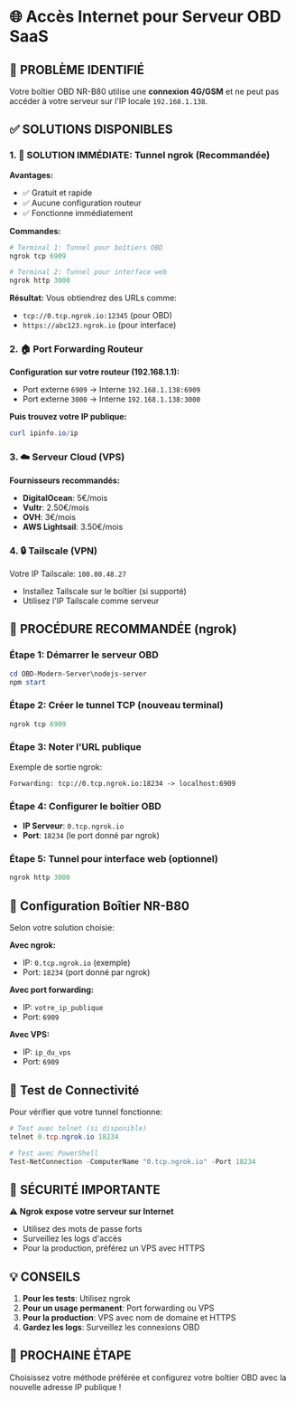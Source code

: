 # 🌐 Accès Internet pour Serveur OBD SaaS

## 🎯 PROBLÈME IDENTIFIÉ

Votre boîtier OBD NR-B80 utilise une **connexion 4G/GSM** et ne peut pas accéder à votre serveur sur l'IP locale `192.168.1.138`.

## ✅ SOLUTIONS DISPONIBLES

### 1. 🚀 SOLUTION IMMÉDIATE: Tunnel ngrok (Recommandée)

**Avantages:**
- ✅ Gratuit et rapide
- ✅ Aucune configuration routeur
- ✅ Fonctionne immédiatement

**Commandes:**
```powershell
# Terminal 1: Tunnel pour boîtiers OBD
ngrok tcp 6909

# Terminal 2: Tunnel pour interface web  
ngrok http 3000
```

**Résultat:** Vous obtiendrez des URLs comme:
- `tcp://0.tcp.ngrok.io:12345` (pour OBD)
- `https://abc123.ngrok.io` (pour interface)

### 2. 🏠 Port Forwarding Routeur

**Configuration sur votre routeur (192.168.1.1):**
- Port externe `6909` → Interne `192.168.1.138:6909`
- Port externe `3000` → Interne `192.168.1.138:3000`

**Puis trouvez votre IP publique:**
```powershell
curl ipinfo.io/ip
```

### 3. ☁️ Serveur Cloud (VPS)

**Fournisseurs recommandés:**
- **DigitalOcean**: 5€/mois
- **Vultr**: 2.50€/mois  
- **OVH**: 3€/mois
- **AWS Lightsail**: 3.50€/mois

### 4. 🔒 Tailscale (VPN)

Votre IP Tailscale: `100.80.48.27`
- Installez Tailscale sur le boîtier (si supporté)
- Utilisez l'IP Tailscale comme serveur

## 🎯 PROCÉDURE RECOMMANDÉE (ngrok)

### Étape 1: Démarrer le serveur OBD
```powershell
cd OBD-Modern-Server\nodejs-server
npm start
```

### Étape 2: Créer le tunnel TCP (nouveau terminal)
```powershell
ngrok tcp 6909
```

### Étape 3: Noter l'URL publique
Exemple de sortie ngrok:
```
Forwarding: tcp://0.tcp.ngrok.io:18234 -> localhost:6909
```

### Étape 4: Configurer le boîtier OBD
- **IP Serveur**: `0.tcp.ngrok.io`
- **Port**: `18234` (le port donné par ngrok)

### Étape 5: Tunnel pour interface web (optionnel)
```powershell
ngrok http 3000
```

## 📱 Configuration Boîtier NR-B80

Selon votre solution choisie:

**Avec ngrok:**
- IP: `0.tcp.ngrok.io` (exemple)
- Port: `18234` (port donné par ngrok)

**Avec port forwarding:**
- IP: `votre_ip_publique`
- Port: `6909`

**Avec VPS:**
- IP: `ip_du_vps`
- Port: `6909`

## 🔧 Test de Connectivité

Pour vérifier que votre tunnel fonctionne:

```powershell
# Test avec telnet (si disponible)
telnet 0.tcp.ngrok.io 18234

# Test avec PowerShell
Test-NetConnection -ComputerName "0.tcp.ngrok.io" -Port 18234
```

## 🚨 SÉCURITÉ IMPORTANTE

⚠️ **Ngrok expose votre serveur sur Internet**
- Utilisez des mots de passe forts
- Surveillez les logs d'accès
- Pour la production, préférez un VPS avec HTTPS

## 💡 CONSEILS

1. **Pour les tests**: Utilisez ngrok
2. **Pour un usage permanent**: Port forwarding ou VPS
3. **Pour la production**: VPS avec nom de domaine et HTTPS
4. **Gardez les logs**: Surveillez les connexions OBD

## 🎯 PROCHAINE ÉTAPE

Choisissez votre méthode préférée et configurez votre boîtier OBD avec la nouvelle adresse IP publique ! 